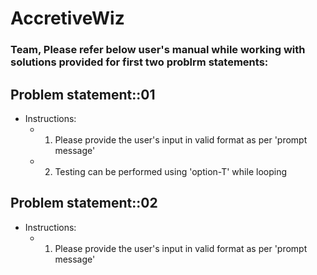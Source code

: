 # AccretiveWiz
### Team, Please refer below user's manual while working with solutions provided for first two problrm statements:
## Problem statement::01
* Instructions:
  * 1. Please provide the user's input in valid format as per 'prompt message'
  * 2. Testing can be performed using 'option-T' while looping
  
## Problem statement::02
* Instructions:
  * 1. Please provide the user's input in valid format as per 'prompt message'

